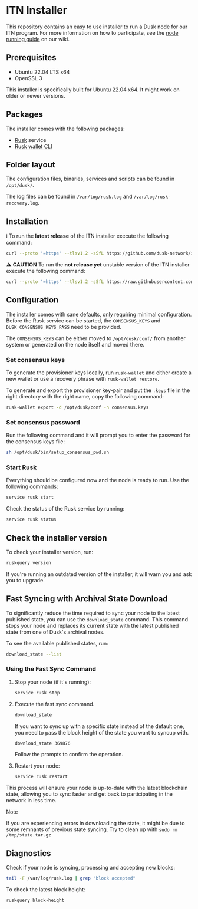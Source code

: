 # ITN Installer

This repository contains an easy to use installer to run a Dusk node for our ITN program. For more information on how to participate, see the [node running guide](https://docs.dusk.network/itn/node-running-guide/) on our wiki.

## Prerequisites

- Ubuntu 22.04 LTS x64
- OpenSSL 3

This installer is specifically built for Ubuntu 22.04 x64. It might work on older or newer versions.

## Packages

The installer comes with the following packages:
- [Rusk](https://github.com/dusk-network/rusk) service
- [Rusk wallet CLI](https://github.com/dusk-network/wallet-cli)

## Folder layout 

The configuration files, binaries, services and scripts can be found in `/opt/dusk/`. 

The log files can be found in `/var/log/rusk.log` and `/var/log/rusk-recovery.log`.

## Installation

:information_source: To run the **latest release** of the ITN installer execute the following command:
```sh
curl --proto '=https' --tlsv1.2 -sSfL https://github.com/dusk-network/itn-installer/releases/download/v0.1.8/itn-installer.sh | sudo sh
```

:warning: **CAUTION** To run the **not release yet** unstable version of the ITN installer execute the following command:
```sh
curl --proto '=https' --tlsv1.2 -sSfL https://raw.githubusercontent.com/dusk-network/itn-installer/main/itn-installer.sh | sudo sh
```

## Configuration

The installer comes with sane defaults, only requiring minimal configuration. Before the Rusk service can be started, the `CONSENSUS_KEYS` and `DUSK_CONSENSUS_KEYS_PASS` need to be provided. 

The `CONSENSUS_KEYS` can be either moved to `/opt/dusk/conf/` from another system or generated on the node itself and moved there. 

### Set consensus keys

To generate the provisioner keys locally, run `rusk-wallet` and either create a new wallet or use a recovery phrase with `rusk-wallet restore`. 

To generate and export the provisioner key-pair and put the `.keys` file in the right directory with the right name, copy the following command:
```sh
rusk-wallet export -d /opt/dusk/conf -n consensus.keys
```

### Set consensus password

Run the following command and it will prompt you to enter the password for the consensus keys file:
```sh
sh /opt/dusk/bin/setup_consensus_pwd.sh
```

### Start Rusk

Everything should be configured now and the node is ready to run. Use the following commands:
```sh
service rusk start
```

Check the status of the Rusk service by running:
```sh
service rusk status
```

## Check the installer version

To check your installer version, run:
```sh
ruskquery version
```

If you're running an outdated version of the installer, it will warn you and ask you to upgrade.

## Fast Syncing with Archival State Download

To significantly reduce the time required to sync your node to the latest published state, you can use the `download_state` command. This command stops your node and replaces its current state with the latest published state from one of Dusk's archival nodes. 

To see the available published states, run:
```sh
download_state --list
```

### Using the Fast Sync Command

1. Stop your node (if it's running):
   ```sh
   service rusk stop
   ```

2. Execute the fast sync command.
   ```sh
   download_state
   ```
   
   If you want to sync up with a specific state instead of the default one, you need to pass the block height of the state you want to syncup with.
   ```sh
   download_state 369876
   ```

   Follow the prompts to confirm the operation.

3. Restart your node:
   ```sh
   service rusk restart
   ```

This process will ensure your node is up-to-date with the latest blockchain state, allowing you to sync faster and get back to participating in the network in less time.

> [!NOTE]
> If you are experiencing errors in downloading the state, it might be due to some remnants of previous state syncing. Try to clean up with `sudo rm /tmp/state.tar.gz`

## Diagnostics

Check if your node is syncing, processing and accepting new blocks:
```sh
tail -F /var/log/rusk.log | grep "block accepted"
```

To check the latest block height:
```sh
ruskquery block-height
```
